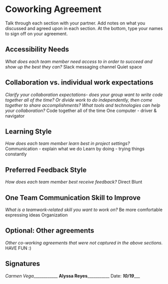 # Coworking Agreement

Talk through each section with your partner. Add notes on what you discussed and agreed upon in each section. At the bottom, type your names to sign off on your agreement.

## Accessibility Needs
*What does each team member need access to in order to succeed and show up the best they can?*
Slack messaging channel
Quiet space

## Collaboration vs. individual work expectations
*Clarify your collaboration expectations- does your group want to write code together all of the time? Or divide work to do independently, then come together to share accomplishments? What tools and technologies can help your collaboration?*
Code together all of the time
One computer - driver & navigator

## Learning Style
*How does each team member learn best in project settings?*
Communication - explain what we do
Learn by doing - trying things constantly

## Preferred Feedback Style
*How does each team member best receive feedback?*
Direct
Blunt

## One Team Communication Skill to Improve
*What is a teamwork-related skill you want to work on?*
Be more comfortable expressing ideas
Organization

## Optional: Other agreements
*Other co-working agreements that were not captured in the above sections.*
HAVE FUN :)

## Signatures
_Carmen Vega_____________ __Alyssa Reyes_____________
Date: ___10/19______
